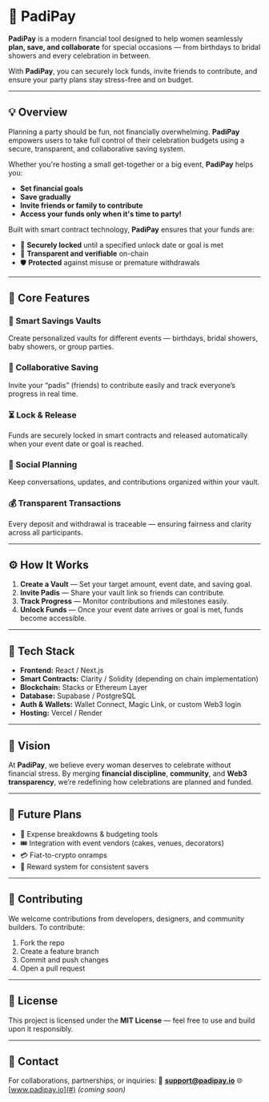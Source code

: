 # 🎉 **PadiPay**

**PadiPay** is a modern financial tool designed to help women seamlessly **plan, save, and collaborate** for special occasions — from birthdays to bridal showers and every celebration in between.

With **PadiPay**, you can securely lock funds, invite friends to contribute, and ensure your party plans stay stress-free and on budget.

---

## 💡 **Overview**

Planning a party should be fun, not financially overwhelming. **PadiPay** empowers users to take full control of their celebration budgets using a secure, transparent, and collaborative saving system.

Whether you're hosting a small get-together or a big event, **PadiPay** helps you:

* **Set financial goals**
* **Save gradually**
* **Invite friends or family to contribute**
* **Access your funds only when it's time to party!**

Built with smart contract technology, **PadiPay** ensures that your funds are:

* 💎 **Securely locked** until a specified unlock date or goal is met
* 🤝 **Transparent and verifiable** on-chain
* 🛡️ **Protected** against misuse or premature withdrawals

---

## 🔐 **Core Features**

### 🌸 Smart Savings Vaults

Create personalized vaults for different events — birthdays, bridal showers, baby showers, or group parties.

### 👯 Collaborative Saving

Invite your “padis” (friends) to contribute easily and track everyone’s progress in real time.

### ⏳ Lock & Release

Funds are securely locked in smart contracts and released automatically when your event date or goal is reached.

### 💬 Social Planning

Keep conversations, updates, and contributions organized within your vault.

### 💰 Transparent Transactions

Every deposit and withdrawal is traceable — ensuring fairness and clarity across all participants.

---

## ⚙️ **How It Works**

1. **Create a Vault** — Set your target amount, event date, and saving goal.
2. **Invite Padis** — Share your vault link so friends can contribute.
3. **Track Progress** — Monitor contributions and milestones easily.
4. **Unlock Funds** — Once your event date arrives or goal is met, funds become accessible.

---

## 🧠 **Tech Stack**

* **Frontend:** React / Next.js
* **Smart Contracts:** Clarity / Solidity (depending on chain implementation)
* **Blockchain:** Stacks or Ethereum Layer
* **Database:** Supabase / PostgreSQL
* **Auth & Wallets:** Wallet Connect, Magic Link, or custom Web3 login
* **Hosting:** Vercel / Render

---

## 🔮 **Vision**

At **PadiPay**, we believe every woman deserves to celebrate without financial stress. By merging **financial discipline**, **community**, and **Web3 transparency**, we’re redefining how celebrations are planned and funded.

---

## 🚀 **Future Plans**

* 🧾 Expense breakdowns & budgeting tools
* 🎟️ Integration with event vendors (cakes, venues, decorators)
* 💳 Fiat-to-crypto onramps
* 🎁 Reward system for consistent savers

---

## 🤝 **Contributing**

We welcome contributions from developers, designers, and community builders.
To contribute:

1. Fork the repo
2. Create a feature branch
3. Commit and push changes
4. Open a pull request

---

## 📄 **License**

This project is licensed under the **MIT License** — feel free to use and build upon it responsibly.

---

## 💬 **Contact**

For collaborations, partnerships, or inquiries:
📧 **[support@padipay.io](mailto:support@padipay.io)**
🌐 [www.padipay.io](#) *(coming soon)*

